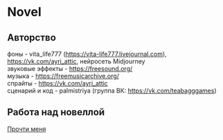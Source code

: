 # Novel
## Авторство
фоны - vita_life777 (https://vita-life777.livejournal.com), https://vk.com/ayri_attic, нейросеть Midjourney<br>
звуковые эффекты - https://freesound.org/<br>
музыка - https://freemusicarchive.org/<br>
спрайты - https://vk.com/ayri_attic<br>
сценарий и код - palmistriya (группа ВК: https://vk.com/teabagggames)<br>
## Работа над новеллой
[Прочти меня](https://github.com/sanyagribanov/7-8-semestres/blob/main/Diplom/readme.md)
